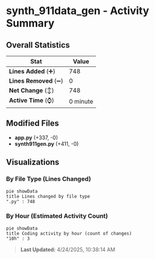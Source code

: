 # synth_911data_gen - Activity Summary 

## Overall Statistics

| Stat                   | Value                                                             |
| ---------------------- | ----------------------------------------------------------------- |
| **Lines Added** (➕)   | 748                                          |
| **Lines Removed** (➖) | 0                                        |
| **Net Change** (↕)    | 748                |
| **Active Time** (⌚)   | 0 minute |


## Modified Files
- **app.py** (+337, -0)
- **synth911gen.py** (+411, -0)

## Visualizations

### By File Type (Lines Changed)

```mermaid
pie showData
title Lines changed by file type
".py" : 748
```

### By Hour (Estimated Activity Count)

```mermaid
pie showData
title Coding activity by hour (count of changes)
"10h" : 3
```


> **Last Updated:** 4/24/2025, 10:38:14 AM